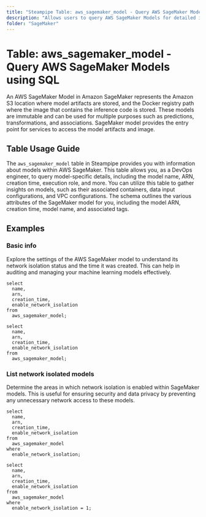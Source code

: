 ```yaml
---
title: "Steampipe Table: aws_sagemaker_model - Query AWS SageMaker Models using SQL"
description: "Allows users to query AWS SageMaker Models for detailed information about each model, including its name, ARN, creation time, execution role, and more."
folder: "SageMaker"
---
```


# Table: aws_sagemaker_model - Query AWS SageMaker Models using SQL

An AWS SageMaker Model in Amazon SageMaker represents the Amazon S3 location where model artifacts are stored, and the Docker registry path where the image that contains the inference code is stored. These models are immutable and can be used for multiple purposes such as predictions, transformations, and associations. SageMaker model provides the entry point for services to access the model artifacts and image.

## Table Usage Guide

The `aws_sagemaker_model` table in Steampipe provides you with information about models within AWS SageMaker. This table allows you, as a DevOps engineer, to query model-specific details, including the model name, ARN, creation time, execution role, and more. You can utilize this table to gather insights on models, such as their associated containers, data input configurations, and VPC configurations. The schema outlines the various attributes of the SageMaker model for you, including the model ARN, creation time, model name, and associated tags.

## Examples

### Basic info
Explore the settings of the AWS SageMaker model to understand its network isolation status and the time it was created. This can help in auditing and managing your machine learning models effectively.

```sql+postgres
select
  name,
  arn,
  creation_time,
  enable_network_isolation
from
  aws_sagemaker_model;
```

```sql+sqlite
select
  name,
  arn,
  creation_time,
  enable_network_isolation
from
  aws_sagemaker_model;
```

### List network isolated models
Determine the areas in which network isolation is enabled within SageMaker models. This is useful for ensuring security and data privacy by preventing any unnecessary network access to these models.

```sql+postgres
select
  name,
  arn,
  creation_time,
  enable_network_isolation
from
  aws_sagemaker_model
where
  enable_network_isolation;
```

```sql+sqlite
select
  name,
  arn,
  creation_time,
  enable_network_isolation
from
  aws_sagemaker_model
where
  enable_network_isolation = 1;
```